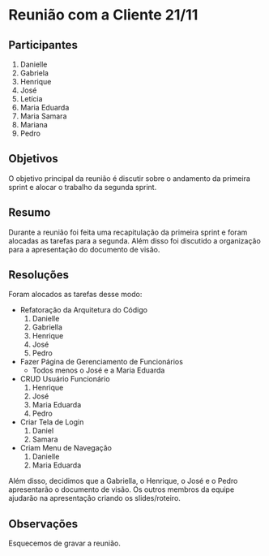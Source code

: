 # Reunião com a Cliente 21/11

## Participantes

1. Danielle
2. Gabriela
3. Henrique
4. José
5. Letícia
6. Maria Eduarda
7. Maria Samara
8. Mariana
9. Pedro

## Objetivos

O objetivo principal da reunião é discutir sobre o andamento da primeira sprint e alocar o trabalho da segunda sprint.

## Resumo

Durante a reunião foi feita uma recapitulação da primeira sprint e foram alocadas as tarefas para a segunda. Além disso foi discutido a organização para a apresentação do documento de visão.

## Resoluções

Foram alocados as tarefas desse modo:

- Refatoração da Arquitetura do Código
    1. Danielle
    2. Gabriella
    3. Henrique
    4. José
    5. Pedro
- Fazer Página de Gerenciamento de Funcionários
    - Todos menos o José e a Maria Eduarda
- CRUD Usuário Funcionário
    1. Henrique
    2. José
    3. Maria Eduarda
    4. Pedro
- Criar Tela de Login
    1. Daniel
    2. Samara
- Criam Menu de Navegação
    1. Danielle
    2. Maria Eduarda

Além disso, decidimos que a Gabriella, o Henrique, o José e o Pedro apresentarão o documento de visão. Os outros membros da equipe ajudarão na apresentação criando os slides/roteiro.

## Observações

Esquecemos de gravar a reunião.